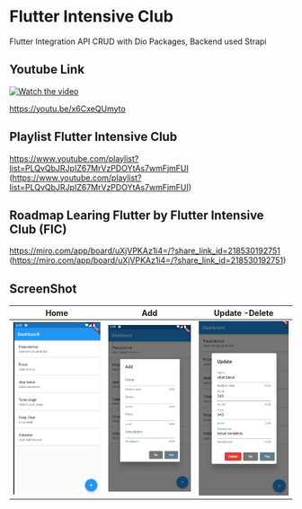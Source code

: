 # Flutter Intensive Club

Flutter Integration API CRUD with Dio Packages, Backend used Strapi

## Youtube Link

[![Watch the video](https://img.youtube.com/vi/x6CxeQUmyto/sddefault.jpg)](https://youtu.be/x6CxeQUmyto)

https://youtu.be/x6CxeQUmyto

## Playlist Flutter Intensive Club

https://www.youtube.com/playlist?list=PLQvQbJRJpIZ67MrVzPDOYtAs7wmFjmFUI (https://www.youtube.com/playlist?list=PLQvQbJRJpIZ67MrVzPDOYtAs7wmFjmFUI)

## Roadmap Learing Flutter by Flutter Intensive Club (FIC)

https://miro.com/app/board/uXjVPKAz1i4=/?share_link_id=218530192751 (https://miro.com/app/board/uXjVPKAz1i4=/?share_link_id=218530192751)



## ScreenShot

| Home         | Add           |Update -Delete     |
|--------------|----------------|---------------|
| <img src="home.png" width="300"/> | <img src="add.png" width="300"/>      |<img src="update.png" width="300"/>      |



